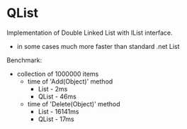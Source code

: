 # QList<T>
Implementation of Double Linked List with IList<T> interface.
 + in some cases much more faster than standard .net List<T> 
  
Benchmark:
 + collection of 1000000 items
   + time of 'Add(Object)' method
      + List<T> - 2ms
      + QList<T> - 46ms
   + time of 'Delete(Object)' method
      + List<T> - 16141ms
      + QList<T> - 17ms
